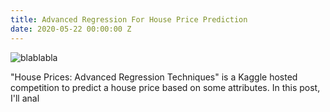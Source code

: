 ```yaml
---
title: Advanced Regression For House Price Prediction
date: 2020-05-22 00:00:00 Z
---
```

![blablabla](https://storage.googleapis.com/kaggle-competitions/kaggle/5407/media/housesbanner.png)

"House Prices: Advanced Regression Techniques" is a Kaggle hosted competition to predict a house price based on some attributes. In this post, I'll anal
